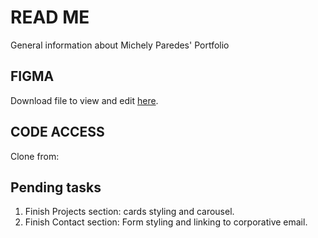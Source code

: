 # READ ME

General information about Michely Paredes' Portfolio

## FIGMA

Download file to view and edit [here](https://www.figma.com/file/zb3fvKz9I8cW8K5vNa2d46/Portfolio?type=design&node-id=0%3A1&mode=dev&t=CTKLeBK9yiZAxrGG-1).

## CODE ACCESS

Clone from:

## Pending tasks

1. Finish Projects section: cards styling and carousel.
2. Finish Contact section: Form styling and linking to corporative email.
